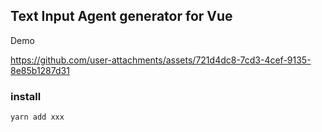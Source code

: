 
## Text Input Agent generator for Vue

Demo

https://github.com/user-attachments/assets/721d4dc8-7cd3-4cef-9135-8e85b1287d31


### install

```sh
yarn add xxx
```
